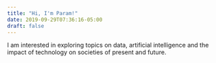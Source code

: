 ```yaml
---
title: "Hi, I'm Param!"
date: 2019-09-29T07:36:16-05:00
draft: false
---
```

I am interested in exploring topics on data, artificial intelligence and the impact of technology on societies of present and future.
